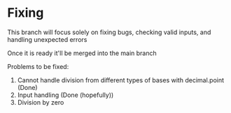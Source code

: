 # Fixing
This branch will focus solely on fixing bugs, checking valid inputs, and handling unexpected errors

Once it is ready it'll be merged into the main branch

Problems to be fixed:
1. Cannot handle division from different types of bases with decimal.point (Done)
2. Input handling (Done (hopefully))
3. Division by zero
